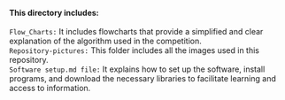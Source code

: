 <b>This directory includes:</b>
<br>
<br>
<code>Flow_Charts:</code> It includes flowcharts that provide a simplified and clear explanation of the algorithm used in the competition.<br>
<code>Repository-pictures:</code> This folder includes all the images used in this repository.<br> 
<code>Software setup.md file:</code> It explains how to set up the software, install programs, and download the necessary libraries to facilitate learning and access to information.
